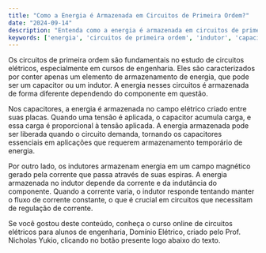 ```yaml
---
title: "Como a Energia é Armazenada em Circuitos de Primeira Ordem?"
date: "2024-09-14"
description: "Entenda como a energia é armazenada em circuitos de primeira ordem, focando no papel dos capacitores e indutores."
keywords: ['energia', 'circuitos de primeira ordem', 'indutor', 'capacitor', 'armazenamento', 'tempo', 'variável']
---
```


Os circuitos de primeira ordem são fundamentais no estudo de circuitos elétricos, especialmente em cursos de engenharia. Eles são caracterizados por conter apenas um elemento de armazenamento de energia, que pode ser um capacitor ou um indutor. A energia nesses circuitos é armazenada de forma diferente dependendo do componente em questão.

Nos capacitores, a energia é armazenada no campo elétrico criado entre suas placas. Quando uma tensão é aplicada, o capacitor acumula carga, e essa carga é proporcional à tensão aplicada. A energia armazenada pode ser liberada quando o circuito demanda, tornando os capacitores essenciais em aplicações que requerem armazenamento temporário de energia.

Por outro lado, os indutores armazenam energia em um campo magnético gerado pela corrente que passa através de suas espiras. A energia armazenada no indutor depende da corrente e da indutância do componente. Quando a corrente varia, o indutor responde tentando manter o fluxo de corrente constante, o que é crucial em circuitos que necessitam de regulação de corrente.

Se você gostou deste conteúdo, conheça o curso online de circuitos elétricos para alunos de engenharia, Domínio Elétrico, criado pelo Prof. Nicholas Yukio, clicando no botão presente logo abaixo do texto.